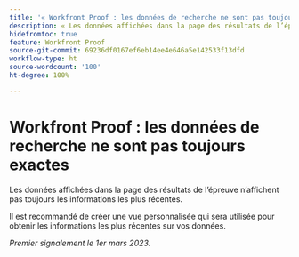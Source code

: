 ```yaml
---
title: '« Workfront Proof : les données de recherche ne sont pas toujours exactes »'
description: « Les données affichées dans la page des résultats de l’épreuve n’affichent pas toujours les informations les plus récentes. Il est recommandé de créer une vue personnalisée qui sera utilisée pour obtenir les informations les plus récentes sur vos données ».
hidefromtoc: true
feature: Workfront Proof
source-git-commit: 69236df0167ef6eb14ee4e646a5e142533f13dfd
workflow-type: ht
source-wordcount: '100'
ht-degree: 100%

---
```



# Workfront Proof : les données de recherche ne sont pas toujours exactes

Les données affichées dans la page des résultats de l’épreuve n’affichent pas toujours les informations les plus récentes.

Il est recommandé de créer une vue personnalisée qui sera utilisée pour obtenir les informations les plus récentes sur vos données.

_Premier signalement le 1er mars 2023._
